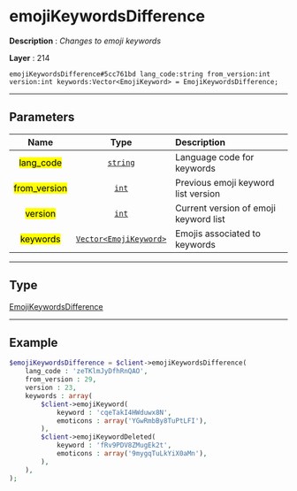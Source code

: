 # emojiKeywordsDifference

**Description** : *Changes to emoji keywords*

**Layer** : 214

```tl
emojiKeywordsDifference#5cc761bd lang_code:string from_version:int version:int keywords:Vector<EmojiKeyword> = EmojiKeywordsDifference;
```

---

## Parameters

| Name | Type | Description |
| :---: | :---: | :--- |
| <mark>lang_code</mark> | [`string`](type/string) | Language code for keywords |
| <mark>from_version</mark> | [`int`](type/int) | Previous emoji keyword list version |
| <mark>version</mark> | [`int`](type/int) | Current version of emoji keyword list |
| <mark>keywords</mark> | [`Vector<EmojiKeyword>`](type/EmojiKeyword) | Emojis associated to keywords |

---

## Type

[EmojiKeywordsDifference](type/EmojiKeywordsDifference)

---

## Example

```php
$emojiKeywordsDifference = $client->emojiKeywordsDifference(
	lang_code : 'zeTKlmJyDfhRnQAO',
	from_version : 29,
	version : 23,
	keywords : array(
		$client->emojiKeyword(
			keyword : 'cqeTakI4HWduwx8N',
			emoticons : array('YGwRmbBy8TuPtLFI'),
		),
		$client->emojiKeywordDeleted(
			keyword : 'fRv9PDV8ZMugEk2t',
			emoticons : array('9mygqTuLkYiX0aMn'),
		),
	),
);
```